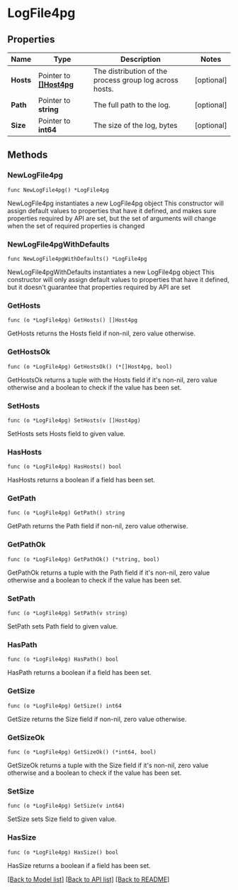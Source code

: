 # LogFile4pg

## Properties

Name | Type | Description | Notes
------------ | ------------- | ------------- | -------------
**Hosts** | Pointer to [**[]Host4pg**](Host4pg.md) | The distribution of the process group log across hosts. | [optional] 
**Path** | Pointer to **string** | The full path to the log. | [optional] 
**Size** | Pointer to **int64** | The size of the log, bytes | [optional] 

## Methods

### NewLogFile4pg

`func NewLogFile4pg() *LogFile4pg`

NewLogFile4pg instantiates a new LogFile4pg object
This constructor will assign default values to properties that have it defined,
and makes sure properties required by API are set, but the set of arguments
will change when the set of required properties is changed

### NewLogFile4pgWithDefaults

`func NewLogFile4pgWithDefaults() *LogFile4pg`

NewLogFile4pgWithDefaults instantiates a new LogFile4pg object
This constructor will only assign default values to properties that have it defined,
but it doesn't guarantee that properties required by API are set

### GetHosts

`func (o *LogFile4pg) GetHosts() []Host4pg`

GetHosts returns the Hosts field if non-nil, zero value otherwise.

### GetHostsOk

`func (o *LogFile4pg) GetHostsOk() (*[]Host4pg, bool)`

GetHostsOk returns a tuple with the Hosts field if it's non-nil, zero value otherwise
and a boolean to check if the value has been set.

### SetHosts

`func (o *LogFile4pg) SetHosts(v []Host4pg)`

SetHosts sets Hosts field to given value.

### HasHosts

`func (o *LogFile4pg) HasHosts() bool`

HasHosts returns a boolean if a field has been set.

### GetPath

`func (o *LogFile4pg) GetPath() string`

GetPath returns the Path field if non-nil, zero value otherwise.

### GetPathOk

`func (o *LogFile4pg) GetPathOk() (*string, bool)`

GetPathOk returns a tuple with the Path field if it's non-nil, zero value otherwise
and a boolean to check if the value has been set.

### SetPath

`func (o *LogFile4pg) SetPath(v string)`

SetPath sets Path field to given value.

### HasPath

`func (o *LogFile4pg) HasPath() bool`

HasPath returns a boolean if a field has been set.

### GetSize

`func (o *LogFile4pg) GetSize() int64`

GetSize returns the Size field if non-nil, zero value otherwise.

### GetSizeOk

`func (o *LogFile4pg) GetSizeOk() (*int64, bool)`

GetSizeOk returns a tuple with the Size field if it's non-nil, zero value otherwise
and a boolean to check if the value has been set.

### SetSize

`func (o *LogFile4pg) SetSize(v int64)`

SetSize sets Size field to given value.

### HasSize

`func (o *LogFile4pg) HasSize() bool`

HasSize returns a boolean if a field has been set.


[[Back to Model list]](../README.md#documentation-for-models) [[Back to API list]](../README.md#documentation-for-api-endpoints) [[Back to README]](../README.md)


